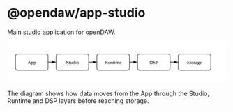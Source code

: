 # @opendaw/app-studio

Main studio application for openDAW.

![Global data flow](../../../assets/architecture/global-dataflow.svg)

The diagram shows how data moves from the App through the Studio, Runtime and DSP layers before reaching storage.

